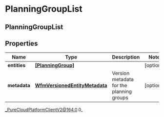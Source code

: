 # PlanningGroupList

## PlanningGroupList

## Properties

|Name | Type | Description | Notes|
|------------ | ------------- | ------------- | -------------|
| **entities** | [**[PlanningGroup]**](PlanningGroup) |  | [optional] |
| **metadata** | [**WfmVersionedEntityMetadata**](WfmVersionedEntityMetadata) | Version metadata for the planning groups | [optional] |



_PureCloudPlatformClientV2@164.0.0_
